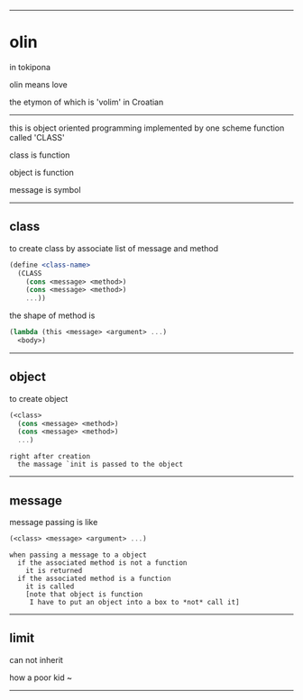 ---------------------

# olin

in tokipona

olin means love

the etymon of which is 'volim' in Croatian

---------------------

this is object oriented programming implemented by one scheme function called 'CLASS'

class is function

object is function

message is symbol

---------------------

## class

to create class by associate list of message and method
```scheme
(define <class-name>
  (CLASS
    (cons <message> <method>)
    (cons <message> <method>)
    ...))
```

the shape of method is
```scheme
(lambda (this <message> <argument> ...)
  <body>)
```

---------------------

## object

to create object
```scheme
(<class>
  (cons <message> <method>)
  (cons <message> <method>)
  ...)
```

```
right after creation
  the massage `init is passed to the object
```

---------------------

## message

message passing is like
```scheme
(<class> <message> <argument> ...)
```

```
when passing a message to a object
  if the associated method is not a function
    it is returned
  if the associated method is a function
    it is called
    [note that object is function
     I have to put an object into a box to *not* call it]
```

---------------------

## limit

can not inherit

how a poor kid ~

---------------------
